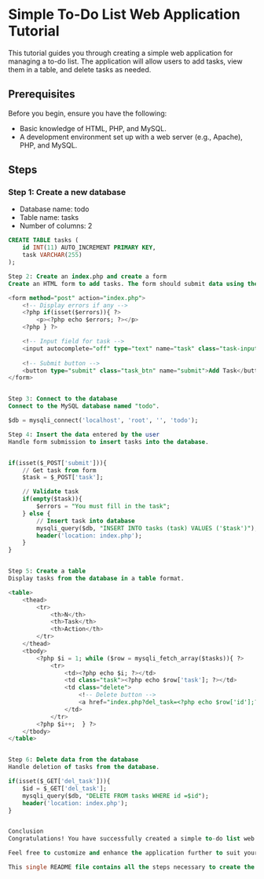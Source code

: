 # Simple To-Do List Web Application Tutorial

This tutorial guides you through creating a simple web application for managing a to-do list. The application will allow users to add tasks, view them in a table, and delete tasks as needed.

## Prerequisites

Before you begin, ensure you have the following:

- Basic knowledge of HTML, PHP, and MySQL.
- A development environment set up with a web server (e.g., Apache), PHP, and MySQL.

## Steps

### Step 1: Create a new database

- Database name: todo
- Table name: tasks
- Number of columns: 2

```sql
CREATE TABLE tasks (
    id INT(11) AUTO_INCREMENT PRIMARY KEY,
    task VARCHAR(255)
);

Step 2: Create an index.php and create a form
Create an HTML form to add tasks. The form should submit data using the POST method to the index.php file.

<form method="post" action="index.php">
    <!-- Display errors if any -->
    <?php if(isset($errors)){ ?>
        <p><?php echo $errors; ?></p>
    <?php } ?>

    <!-- Input field for task -->
    <input autocomplete="off" type="text" name="task" class="task-input">
    
    <!-- Submit button -->
    <button type="submit" class="task_btn" name="submit">Add Task</button>
</form>


Step 3: Connect to the database
Connect to the MySQL database named "todo".

$db = mysqli_connect('localhost', 'root', '', 'todo');

Step 4: Insert the data entered by the user
Handle form submission to insert tasks into the database.


if(isset($_POST['submit'])){
    // Get task from form
    $task = $_POST['task'];

    // Validate task
    if(empty($task)){
        $errors = "You must fill in the task";
    } else {
        // Insert task into database
        mysqli_query($db, "INSERT INTO tasks (task) VALUES ('$task')");
        header('location: index.php');
    }
}


Step 5: Create a table
Display tasks from the database in a table format.

<table>
    <thead>
        <tr>
            <th>N</th>
            <th>Task</th>
            <th>Action</th>
        </tr>
    </thead>
    <tbody>
        <?php $i = 1; while ($row = mysqli_fetch_array($tasks)){ ?>
            <tr>
                <td><?php echo $i; ?></td>
                <td class="task"><?php echo $row['task']; ?></td>
                <td class="delete">
                    <!-- Delete button -->
                    <a href="index.php?del_task=<?php echo $row['id'];?>">x</a>
                </td>
            </tr>
        <?php $i++;  } ?>
    </tbody>
</table>


Step 6: Delete data from the database
Handle deletion of tasks from the database.

if(isset($_GET['del_task'])){
    $id = $_GET['del_task'];
    mysqli_query($db, "DELETE FROM tasks WHERE id =$id");
    header('location: index.php');
}


Conclusion
Congratulations! You have successfully created a simple to-do list web application using PHP and MySQL.

Feel free to customize and enhance the application further to suit your needs.

This single README file contains all the steps necessary to create the to-do list web application. Users can follow along and build the project directly from this guide.

